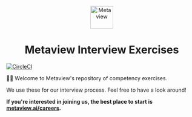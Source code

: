<p align="center">
  <a href="https://www.metaview.ai">
    <img alt="Metaview" src="https://s3.eu-west-2.amazonaws.com/metaview-prod-assets/metaview-symbol.png" width="60" />
  </a>
</p>
<h1 align="center">
    Metaview Interview Exercises
</h1>

[![CircleCI](https://circleci.com/gh/MetaviewAI/competency-exercises.svg?style=svg)](https://circleci.com/gh/MetaviewAI/competency-exercises)

👋🏼 Welcome to Metaview's repository of competency exercises.

We use these for our interview process. Feel free to have a look around!

**If you're interested in joining us, the best place to start is [metaview.ai/careers](https://www.metaview.ai/careers).**
